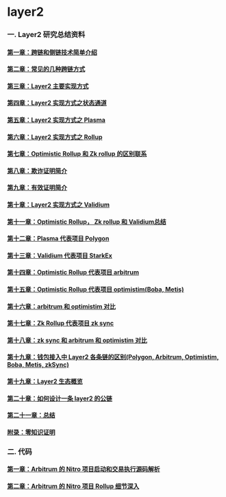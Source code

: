 # layer2
### 一. Layer2 研究总结资料

#### [第一章：跨链和侧链技术简单介绍](https://github.com/guoshijiang/layer2/blob/main/src/cross-chain.md)
#### [第二章：常见的几种跨链方式](https://github.com/guoshijiang/layer2/blob/main/src/normal-crosschain.md)
#### [第三章：Layer2 主要实现方式](https://github.com/guoshijiang/layer2/blob/main/src/layer2-main.md)
#### [第四章：Layer2 实现方式之状态通道](https://github.com/guoshijiang/layer2/blob/main/src/state-chain.md)
#### [第五章：Layer2 实现方式之 Plasma](https://github.com/guoshijiang/layer2/blob/main/src/plasma.md)
#### [第六章：Layer2 实现方式之 Rollup](https://github.com/guoshijiang/layer2/blob/main/src/rollup-all.md)
#### [第七章：Optimistic Rollup 和 Zk rollup 的区别联系](https://github.com/guoshijiang/layer2/blob/main/src/oz-rollup.md)
#### [第八章：欺诈证明简介](https://github.com/guoshijiang/layer2/blob/main/src/fraud-proof.md)
#### [第九章：有效证明简介](https://github.com/guoshijiang/layer2/blob/main/src/valid-proof.md)
#### [第十章：Layer2 实现方式之 Validium](https://github.com/guoshijiang/layer2/blob/main/src/validium.md)
#### [第十一章：Optimistic Rollup， Zk rollup 和 Validium总结](https://github.com/guoshijiang/layer2/blob/main/src/ozv.md)
#### [第十二章：Plasma 代表项目 Polygon](https://github.com/guoshijiang/layer2/blob/main/src/polygon.md)
#### [第十三章：Validium 代表项目  StarkEx](https://github.com/guoshijiang/layer2/blob/main/src/starkex.md)
#### [第十四章：Optimistic Rollup 代表项目  arbitrum](https://github.com/guoshijiang/layer2/blob/main/src/arbitrum.md)
#### [第十五章：Optimistic Rollup 代表项目 optimistim(Boba,  Metis)](https://github.com/guoshijiang/layer2/blob/main/src/optimistim-metis-boba.md)
#### [第十六章：arbitrum 和 optimistim 对比](https://github.com/guoshijiang/layer2/blob/main/src/arbitrum-optimistim.md)
#### [第十七章：Zk Rollup 代表项目 zk sync](https://github.com/guoshijiang/layer2/blob/main/src/zksync.md)
#### [第十八章：zk sync 和 arbitrum 和 optimistim 对比](https://github.com/guoshijiang/layer2/blob/main/src/arbi-op-zk.md)
#### [第十九章：钱包接入中 Layer2 各条链的区别(Polygon,  Arbitrum, Optimistim,  Boba,  Metis,  zkSync)](https://github.com/guoshijiang/layer2/blob/main/src/layer2-chain.md)
#### [第十九章：Layer2 生态概览](https://github.com/guoshijiang/layer2/blob/main/src/layer2-eco.md)
#### [第二十章：如何设计一条 layer2 的公链](https://github.com/guoshijiang/layer2/blob/main/src/layer2-design.md)
#### [第二十一章：总结](https://github.com/guoshijiang/layer2/blob/main/src/last-ret.md)
#### [附录：零知识证明](https://github.com/guoshijiang/cryptography)


### 二. 代码

#### [第一章：Arbitrum 的 Nitro 项目启动和交易执行源码解析](https://github.com/guoshijiang/layer2/blob/main/code/arbitrum/tx.md)
#### [第二章：Arbitrum 的 Nitro 项目 Rollup 细节深入](https://github.com/guoshijiang/layer2/blob/main/code/arbitrum/rollup.md)


